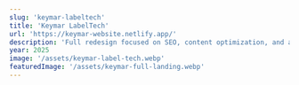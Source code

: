 ```yaml
---
slug: 'keymar-labeltech'
title: 'Keymar LabelTech'
url: 'https://keymar-website.netlify.app/'
description: 'Full redesign focused on SEO, content optimization, and a cleaner user experience. Built with Astro for speed and visibility. Integrated a working contact form and multiple call-to-actions across the site.'
year: 2025
image: '/assets/keymar-label-tech.webp'
featuredImage: '/assets/keymar-full-landing.webp'
---
```

